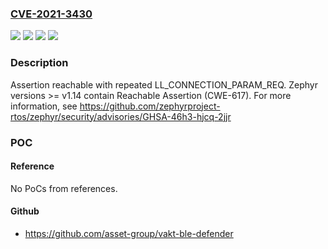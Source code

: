 ### [CVE-2021-3430](https://cve.mitre.org/cgi-bin/cvename.cgi?name=CVE-2021-3430)
![](https://img.shields.io/static/v1?label=Product&message=zephyr&color=blue)
![](https://img.shields.io/static/v1?label=Version&message=v1.14.0%20&color=brightgreen)
![](https://img.shields.io/static/v1?label=Version&message=v2.5.0%20&color=brightgreen)
![](https://img.shields.io/static/v1?label=Vulnerability&message=Reachable%20Assertion%20(CWE-617)&color=brightgreen)

### Description

Assertion reachable with repeated LL_CONNECTION_PARAM_REQ. Zephyr versions >= v1.14 contain Reachable Assertion (CWE-617). For more information, see https://github.com/zephyrproject-rtos/zephyr/security/advisories/GHSA-46h3-hjcq-2jjr

### POC

#### Reference
No PoCs from references.

#### Github
- https://github.com/asset-group/vakt-ble-defender

